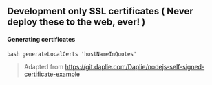 ## Development only SSL certificates ( Never deploy these to the web, ever! )

#### Generating certificates

`bash generateLocalCerts 'hostNameInQuotes'`

> Adapted from https://git.daplie.com/Daplie/nodejs-self-signed-certificate-example




